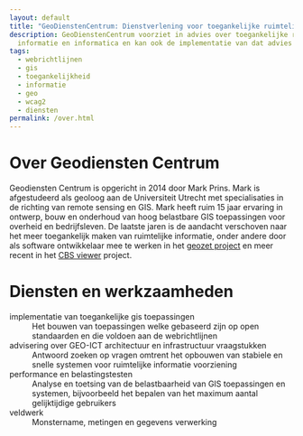 ```yaml
---
layout: default
title: "GeoDienstenCentrum: Dienstverlening voor toegankelijke ruimtelijke informatie"
description: GeoDienstenCentrum voorziet in advies over toegankelijke ruimtelijke 
  informatie en informatica en kan ook de implementatie van dat advies verzorgen
tags: 
  - webrichtlijnen
  - gis
  - toegankelijkheid
  - informatie
  - geo
  - wcag2
  - diensten
permalink: /over.html
---
```


# Over Geodiensten Centrum

Geodiensten Centrum is opgericht in 2014 door Mark Prins. Mark is afgestudeerd als geoloog aan 
de Universiteit Utrecht met specialisaties in de richting van remote sensing en GIS.
Mark heeft ruim 15 jaar ervaring in ontwerp, bouw en onderhoud van hoog belastbare GIS 
toepassingen voor overheid en bedrijfsleven. De laatste jaren is de aandacht verschoven 
naar het meer toegankelijk maken van ruimtelijke informatie, onder andere door als 
software ontwikkelaar mee te werken in het 
[geozet project](/blog/accessibility/webmapping/2010-07-06/geozet-building-a-dual-mode-gis-webapp.html)
en meer recent in het 
[CBS viewer](/blog/accessibility/webmapping/2013-04-12/cbsviewer-an-accessible-open-standards-based-viewer.html) project.

# Diensten en werkzaamheden

<dl>
  <dt>implementatie van toegankelijke gis toepassingen</dt>
  <dd>Het bouwen van toepassingen welke gebaseerd zijn op open standaarden en die voldoen aan de webrichtlijnen</dd>
  <dt>advisering over GEO-ICT architectuur en infrastructuur vraagstukken</dt>
  <dd>Antwoord zoeken op vragen omtrent het opbouwen van stabiele en snelle systemen voor ruimtelijke informatie voorziening</dd>
  <dt>performance en belastingstesten</dt>
  <dd>Analyse en toetsing van de belastbaarheid van GIS toepassingen en systemen, 
    bijvoorbeeld het bepalen van het maximum aantal gelijktijdige gebruikers</dd>
  <dt>veldwerk</dt>
  <dd>Monstername, metingen en gegevens verwerking</dd>
</dl>
